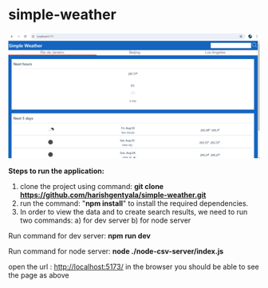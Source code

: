 # simple-weather


![Alt text](public/screenshot.PNG)


**Steps to run the application:**

 1. clone the project using command: **git clone https://github.com/harishgentyala/simple-weather.git**
 2. run the command: "**npm install**" to install the required dependencies.
 3. In order to view the data and to create search results, we need to
    run two commands: a) for dev server b) for node server


Run command for dev server:  **npm run dev**

Run command for node server: **node ./node-csv-server/index.js**

open the url : [http://localhost:5173/](http://localhost:5173/) in the browser you should be able to see the page as above